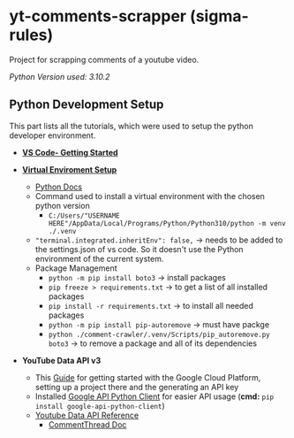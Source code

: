 # yt-comments-scrapper (sigma-rules)
Project for scrapping comments of a youtube video.

*Python Version used: 3.10.2*
## Python Development Setup
This part lists  all the tutorials, which were used to setup the python developer environment.
* **[VS Code- Getting Started](https://code.visualstudio.com/docs/python/python-tutorial)**

* **[Virtual Enviroment Setup](https://code.visualstudio.com/docs/python/environments#_global-virtual-and-conda-environments)**

    * [Python Docs](https://docs.python.org/3/library/venv.html) 
    * Command used to install a virtual environment with the chosen python version 
        * ``` C:/Users/"USERNAME HERE"/AppData/Local/Programs/Python/Python310/python -m venv ./.venv ```
    * `"terminal.integrated.inheritEnv": false,` → needs to be added to the settings.json of vs code. So it doesn't use the Python environment of the current system.
    * Package Management
        * `python -m pip install boto3` → install packages
        * `pip freeze > requirements.txt` → to get a list of all installed packages
        * `pip install -r requirements.txt` → to install all needed packages
        * `python -m pip install pip-autoremove` → must have packge
        * `python ./comment-crawler/.venv/Scripts/pip_autoremove.py boto3` → to remove a package and all of its dependencies 

* **YouTube Data API v3**
    * This [Guide](https://developers.google.com/youtube/v3/getting-started#intro) for getting started with the Google Cloud Platform, setting up a project there and the generating an API key 
    * Installed [Google API Python Client](https://github.com/googleapis/google-api-python-client) for easier API usage (**cmd:** `pip install google-api-python-client`)
    * [Youtube Data API Reference](https://developers.google.com/youtube/v3/docs)
        * [CommentThread Doc](https://developers.google.com/youtube/v3/docs/commentThreads/list)
